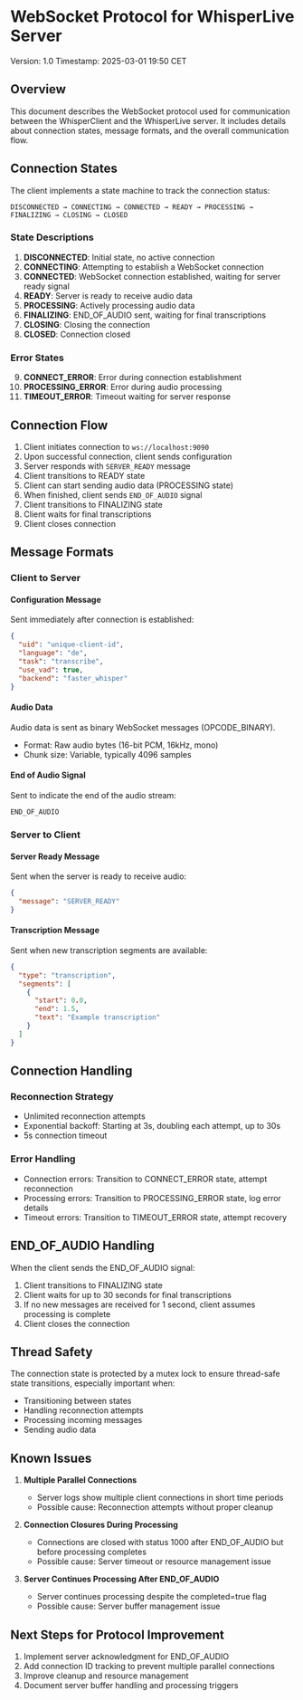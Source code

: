# WebSocket Protocol for WhisperLive Server
Version: 1.0
Timestamp: 2025-03-01 19:50 CET

## Overview
This document describes the WebSocket protocol used for communication between the WhisperClient and the WhisperLive server. It includes details about connection states, message formats, and the overall communication flow.

## Connection States

The client implements a state machine to track the connection status:

```
DISCONNECTED → CONNECTING → CONNECTED → READY → PROCESSING → FINALIZING → CLOSING → CLOSED
```

### State Descriptions

1. **DISCONNECTED**: Initial state, no active connection
2. **CONNECTING**: Attempting to establish a WebSocket connection
3. **CONNECTED**: WebSocket connection established, waiting for server ready signal
4. **READY**: Server is ready to receive audio data
5. **PROCESSING**: Actively processing audio data
6. **FINALIZING**: END_OF_AUDIO sent, waiting for final transcriptions
7. **CLOSING**: Closing the connection
8. **CLOSED**: Connection closed

### Error States

9. **CONNECT_ERROR**: Error during connection establishment
10. **PROCESSING_ERROR**: Error during audio processing
11. **TIMEOUT_ERROR**: Timeout waiting for server response

## Connection Flow

1. Client initiates connection to `ws://localhost:9090`
2. Upon successful connection, client sends configuration
3. Server responds with `SERVER_READY` message
4. Client transitions to READY state
5. Client can start sending audio data (PROCESSING state)
6. When finished, client sends `END_OF_AUDIO` signal
7. Client transitions to FINALIZING state
8. Client waits for final transcriptions
9. Client closes connection

## Message Formats

### Client to Server

#### Configuration Message
Sent immediately after connection is established:

```json
{
  "uid": "unique-client-id",
  "language": "de",
  "task": "transcribe",
  "use_vad": true,
  "backend": "faster_whisper"
}
```

#### Audio Data
Audio data is sent as binary WebSocket messages (OPCODE_BINARY).
- Format: Raw audio bytes (16-bit PCM, 16kHz, mono)
- Chunk size: Variable, typically 4096 samples

#### End of Audio Signal
Sent to indicate the end of the audio stream:
```
END_OF_AUDIO
```

### Server to Client

#### Server Ready Message
Sent when the server is ready to receive audio:

```json
{
  "message": "SERVER_READY"
}
```

#### Transcription Message
Sent when new transcription segments are available:

```json
{
  "type": "transcription",
  "segments": [
    {
      "start": 0.0,
      "end": 1.5,
      "text": "Example transcription"
    }
  ]
}
```

## Connection Handling

### Reconnection Strategy
- Unlimited reconnection attempts
- Exponential backoff: Starting at 3s, doubling each attempt, up to 30s
- 5s connection timeout

### Error Handling
- Connection errors: Transition to CONNECT_ERROR state, attempt reconnection
- Processing errors: Transition to PROCESSING_ERROR state, log error details
- Timeout errors: Transition to TIMEOUT_ERROR state, attempt recovery

## END_OF_AUDIO Handling

When the client sends the END_OF_AUDIO signal:

1. Client transitions to FINALIZING state
2. Client waits for up to 30 seconds for final transcriptions
3. If no new messages are received for 1 second, client assumes processing is complete
4. Client closes the connection

## Thread Safety

The connection state is protected by a mutex lock to ensure thread-safe state transitions, especially important when:
- Transitioning between states
- Handling reconnection attempts
- Processing incoming messages
- Sending audio data

## Known Issues

1. **Multiple Parallel Connections**
   - Server logs show multiple client connections in short time periods
   - Possible cause: Reconnection attempts without proper cleanup

2. **Connection Closures During Processing**
   - Connections are closed with status 1000 after END_OF_AUDIO but before processing completes
   - Possible cause: Server timeout or resource management issue

3. **Server Continues Processing After END_OF_AUDIO**
   - Server continues processing despite the completed=true flag
   - Possible cause: Server buffer management issue

## Next Steps for Protocol Improvement

1. Implement server acknowledgment for END_OF_AUDIO
2. Add connection ID tracking to prevent multiple parallel connections
3. Improve cleanup and resource management
4. Document server buffer handling and processing triggers
